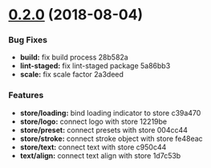 <a name="0.2.0"></a>
# [0.2.0](/compare/c39a470...v0.2.0) (2018-08-04)

### Bug Fixes

* **build:** fix build process 28b582a
* **lint-staged:** fix lint-staged package 5a86bb3
* **scale:** fix scale factor 2a3deed


### Features

* **store/loading:** bind loading indicator to store c39a470
* **store/logo:** connect logo with store 12219be
* **store/preset:** connect presets with store 004cc44
* **store/stroke:** connect stroke object with store fe48eac
* **store/text:** connect text with store c950c44
* **text/align:** connect text align with store 1d7c53b
